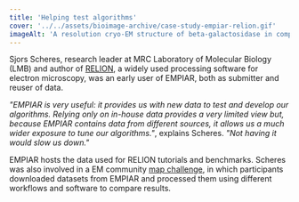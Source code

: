 ```yaml
---
title: 'Helping test algorithms'
cover: '../../assets/bioimage-archive/case-study-empiar-relion.gif'
imageAlt: 'A resolution cryo-EM structure of beta-galactosidase in complex with a cell-permeant inhibitor'
---
```


Sjors Scheres, research leader at MRC Laboratory of Molecular Biology (LMB) and author of [RELION](https://www2.mrc-lmb.cam.ac.uk/relion/index.php?title=Main_Page), a widely used processing software for electron microscopy, was an early user of EMPIAR, both as submitter and reuser of data. 

_"EMPIAR is very useful: it provides us with new data to test and develop our algorithms. Relying only on in-house data provides a very limited view but, because EMPIAR contains data from different sources, it allows us a much wider exposure to tune our algorithms."_, explains Scheres. _"Not having it would slow us down."_

EMPIAR hosts the data used for RELION tutorials and benchmarks. Scheres was also involved in a EM community [map challenge](http://challenges.emdataresource.org/?q=2015_map_challenge), in which participants downloaded datasets from EMPIAR and processed them using different workflows and software to compare results. 
